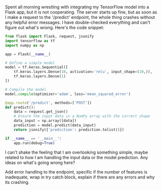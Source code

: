 Spent all morning wrestling with integrating my TensorFlow model into a Flask app, but it is not cooperating. The server starts up fine, but as soon as I make a request to the '/predict' endpoint, the whole thing crashes without any helpful error messages. I have double-checked everything and can't figure out what's wrong. Here's the code snippet:

```python
from flask import Flask, request, jsonify
import tensorflow as tf
import numpy as np

app = Flask(__name__)

# Define a simple model
model = tf.keras.Sequential([
    tf.keras.layers.Dense(10, activation='relu', input_shape=(10,)),
    tf.keras.layers.Dense(1)
])

# Compile the model
model.compile(optimizer='adam', loss='mean_squared_error')

@app.route('/predict', methods=['POST'])
def predict():
    data = request.get_json()
    # Ensure the input data is a NumPy array with the correct shape
    data_input = np.array([data])
    prediction = model.predict(data_input)
    return jsonify({'prediction': prediction.tolist()})

if __name__ == '__main__':
    app.run(debug=True)
```
I can't shake the feeling that I am overlooking something simple, maybe related to how I am handling the input data or the model prediction. Any ideas on what's going wrong here?

Add error handling to the endpoint, specific if the number of features is inadequate, wrap in try catch block, explain if there are any errors and why its crashing.